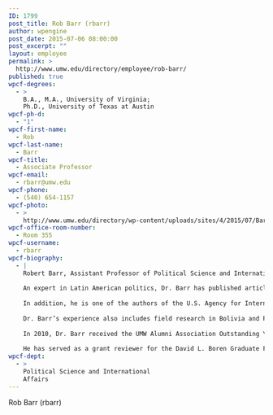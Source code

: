 ```yaml
---
ID: 1799
post_title: Rob Barr (rbarr)
author: wpengine
post_date: 2015-07-06 08:00:00
post_excerpt: ""
layout: employee
permalink: >
  http://www.umw.edu/directory/employee/rob-barr/
published: true
wpcf-degrees:
  - >
    B.A., M.A., University of Virginia;
    Ph.D., University of Texas at Austin
wpcf-ph-d:
  - "1"
wpcf-first-name:
  - Rob
wpcf-last-name:
  - Barr
wpcf-title:
  - Associate Professor
wpcf-email:
  - rbarr@umw.edu
wpcf-phone:
  - (540) 654-1157
wpcf-photo:
  - >
    http://www.umw.edu/directory/wp-content/uploads/sites/4/2015/07/Barr-Robert05.jpg
wpcf-office-room-number:
  - Room 355
wpcf-username:
  - rbarr
wpcf-biography:
  - |
    Robert Barr, Assistant Professor of Political Science and International Affairs, received a Ph.D. (2002) in political science from the University of Texas at Austin, as well as an M.A. (1994) in Foreign Affairs and a B.A. (1990) in economics with a minor in international relations from the University of Virginia.
    
    An expert in Latin American politics, Dr. Barr has published articles in the American Journal of Political Science, Comparative Political Studies, Latin American Politics and Society, Party Politics, and Third World Quarterly. His work also appears in the edited volumes The Fujimori Legacy and the forthcoming Decentralization in Asia and Latin America.
    
    In addition, he is one of the authors of the U.S. Agency for International Development’s Handbook of Democracy and Governance Program Indicators. He has presented numerous papers at domestic and international conferences held by the American Political Science Association, the International Political Science Association, the International Studies Association, and the Latin American Studies Association, among others. Most recently, he presented “The Sources of Latin American Populism” at the American Political Science Association’s annual convention in 2010.
    
    Dr. Barr’s experience also includes field research in Bolivia and Peru; development work in El Salvador, Guatemala, Philippines, Senegal and Uganda; language study in Mexico; and travel in sub-Saharan Africa, the Americas, and Europe. His honors include grants or fellowships from the University of Mary Washington, the University of Miami, the University of Texas, USAID, and the National Security Education Program.
    
    In 2010, Dr. Barr received the UMW Alumni Association Outstanding Young Faculty Member Award. He held the UMW Jepson Fellowship for the 2009-2010 academic year, and in 2007 he received a highly competitive and prestigious Junior Faculty Research Grant from the Smith Richardson Foundation.
    
    He has served as a grant reviewer for the David L. Boren Graduate Fellowship Program and the Economic and Social Research Council; a manuscript reviewer for multiple academic journals; and an advisory panel member for the Council on Foreign Relations’ Center for Preventative Action. Dr. Barr is a member of the American Political Science Association and the Latin American Studies Association.
wpcf-dept:
  - >
    Political Science and International
    Affairs
---
```

Rob Barr (rbarr)